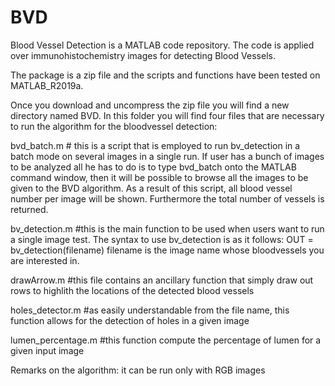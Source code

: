 # BVD
Blood Vessel Detection is a MATLAB code repository. The code is applied over immunohistochemistry images for detecting Blood Vessels.

The package is a zip file and the scripts and functions have been tested on MATLAB_R2019a.

Once you download and uncompress the zip file you will find a new directory named BVD. In this folder you will find four files that are necessary to run the algorithm for the bloodvessel detection: 

bvd_batch.m  # this is a script that is employed to run bv_detection in a batch mode on several images in a single run. 
If user has a bunch of images to be analyzed all he has to do is to type bvd_batch onto the MATLAB command window, then it will be possible to browse all the images to be given to the BVD algorithm. As a result of this script, all blood vessel number per image will be shown. Furthermore the total number of vessels is returned. 

bv_detection.m #this is the main function to be used when users want to run a single image test. The syntax to use bv_detection is as it follows:
OUT = bv_detection(filename) 
filename is the image name whose bloodvessels you are interested in.

drawArrow.m #this file contains an ancillary function that simply draw out rows to highlith the locations of the detected blood vessels

holes_detector.m #as easily understandable from the file name, this function allows for the detection of holes in a given image

lumen_percentage.m #this function compute the percentage of lumen for a given input image

Remarks on the algorithm: it can be run only with RGB images
